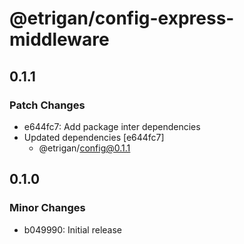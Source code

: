 # @etrigan/config-express-middleware

## 0.1.1

### Patch Changes

- e644fc7: Add package inter dependencies
- Updated dependencies [e644fc7]
  - @etrigan/config@0.1.1

## 0.1.0

### Minor Changes

- b049990: Initial release
